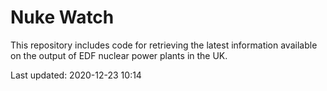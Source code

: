 # Nuke Watch

This repository includes code for retrieving the latest information available on the output of EDF nuclear power plants in the UK.

Last updated: 2020-12-23 10:14